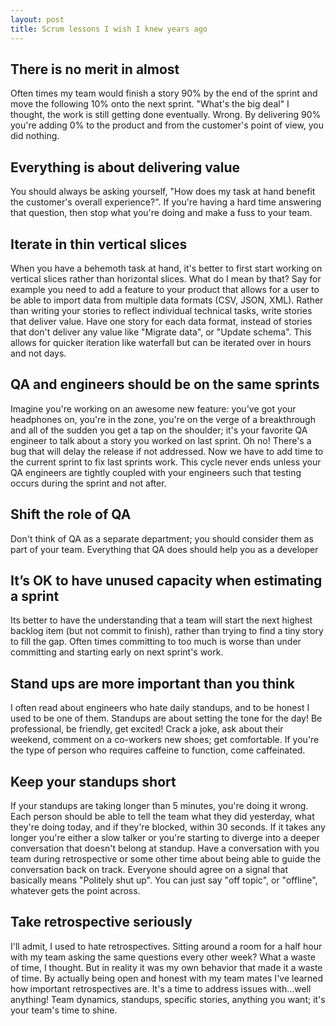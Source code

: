 ```yaml
---
layout: post
title: Scrum lessons I wish I knew years ago
---
```


## There is no merit in almost
Often times my team would finish a story 90% by the end of the sprint and move the following 10% onto the next sprint. "What's the big deal" I thought, the work is still getting done eventually. Wrong. By delivering 90% you're adding 0% to the product and from the customer's point of view, you did nothing.

## Everything is about delivering value
You should always be asking yourself, "How does my task at hand benefit the customer's overall experience?". If you're having a hard time answering that question, then stop what you're doing and make a fuss to your team.

## Iterate in thin vertical slices
When you have a behemoth task at hand, it's better to first start working on vertical slices rather than horizontal slices. What do I mean by that? Say for example you need to add a feature to your product that allows for a user to be able to import data from multiple data formats (CSV, JSON, XML). Rather than writing your stories to reflect individual technical tasks, write stories that deliver value. Have one story for each data format, instead of stories that don't deliver any value like "Migrate data", or "Update schema". This allows for quicker iteration like waterfall but can be iterated over in hours and not days.

## QA and engineers should be on the same sprints
Imagine you're working on an awesome new feature: you've got your headphones on, you're in the zone, you're on the verge of a breakthrough and all of the sudden you get a tap on the shoulder; it's your favorite QA engineer to talk about a story you worked on last sprint. Oh no! There's a bug that will delay the release if not addressed. Now we have to add time to the current sprint to fix last sprints work. This cycle never ends unless your QA engineers are tightly coupled with your engineers such that testing occurs during the sprint and not after.

## Shift the role of QA
Don't think of QA as a separate department; you should consider them as part of your team. Everything that QA does should help you as a developer

## It’s OK to have unused capacity when estimating a sprint
Its better to have the understanding that a team will start the next highest backlog item (but not commit to finish), rather than trying to find a tiny story to fill the gap. Often times committing to too much is worse than under committing and starting early on next sprint's work.

## Stand ups are more important than you think
I often read about engineers who hate daily standups, and to be honest I used to be one of them. Standups are about setting the tone for the day! Be professional, be friendly, get excited! Crack a joke, ask about their weekend, comment on a co-workers new shoes; get comfortable. If you're the type of person who requires caffeine to function, come caffeinated.

## Keep your standups short
If your standups are taking longer than 5 minutes, you're doing it wrong. Each person should be able to tell the team what they did yesterday, what they're doing today, and if they're blocked, within 30 seconds. If it takes any longer you're either a slow talker or you're starting to diverge into a deeper conversation that doesn't belong at standup. Have a conversation with you team during retrospective or some other time about being able to guide the conversation back on track. Everyone should agree on a signal that basically means "Politely shut up". You can just say "off topic", or "offline", whatever gets the point across.

## Take retrospective seriously
I'll admit, I used to hate retrospectives. Sitting around a room for a half hour with my team asking the same questions every other week? What a waste of time, I thought. But in reality it was my own behavior that made it a waste of time. By actually being open and honest with my team mates I've learned how important retrospectives are. It's a time to address issues with...well anything! Team dynamics, standups, specific stories, anything you want; it's your team's time to shine.